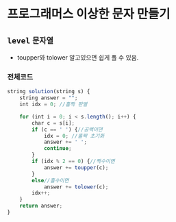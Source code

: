 # 프로그래머스 이상한 문자 만들기
`level` `문자열`
---
- toupper와 tolower 알고있으면 쉽게 풀 수 있음.

### 전체코드
```jsx
string solution(string s) {
	string answer = "";
	int idx = 0; //홀짝 판별

	for (int i = 0; i < s.length(); i++) {
		char c = s[i];
		if (c == ' ') {//공백이면
			idx = 0; //홀짝 초기화
			answer += ' ';
			continue;
		}
		if (idx % 2 == 0) {//짝수이면
			answer += toupper(c);
		}
		else//홀수이면
			answer += tolower(c);
		idx++;
	}
	return answer;
}
```
